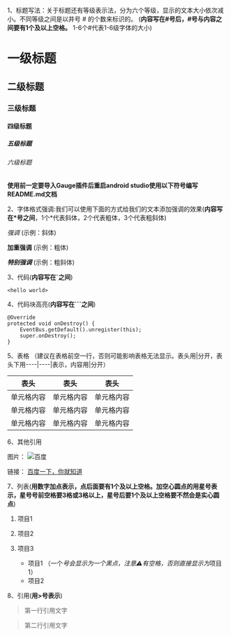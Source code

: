 1、标题写法：关于标题还有等级表示法，分为六个等级，显示的文本大小依次减小。不同等级之间是以井号  #  的个数来标识的。
(**内容写在#号后，#号与内容之间要有1个及以上空格。** 1-6个#代表1-6级字体的大小)
 
#  一级标题
##  二级标题
###  三级标题
####  四级标题
#####  五级标题
######  六级标题
 
**使用前一定要导入Gauge插件后重启android studio使用以下符号编写README.md文档**
 
2、字体格式强调:我们可以使用下面的方式给我们的文本添加强调的效果(**内容写在*号之间**，1个*代表斜体，2个代表粗体，3个代表粗斜体)
 
*强调*  (示例：斜体)
 
**加重强调**  (示例：粗体)
 
***特别强调*** (示例：粗斜体)
 
3、代码(**内容写在`之间**)
 
`<hello world>`
 
4、代码块高亮(**内容写在```之间**)
 
```
@Override
protected void onDestroy() {
    EventBus.getDefault().unregister(this);
    super.onDestroy();
}
```
 
5、表格 （建议在表格前空一行，否则可能影响表格无法显示。表头用|分开，表头下用----|----|表示，内容用|分开）
 
表头|表头 |表头
----|-----|------
单元格内容|单元格内容|单元格内容
单元格内容|单元格内容|单元格内容
单元格内容|单元格内容|单元格内容
 
6、其他引用
 
图片：
![百度](https://www.baidu.com/img/bd_logo1.png)
 
链接：
[百度一下，你就知道](https://www.baidu.com/)
 
7、列表(**用数字加点表示，点后面要有1个及以上空格。加空心圆点的用星号表示，星号号前空格要3格或3格以上，星号后要1个及以上空格要不然会是实心圆点**)
 
1. 项目1
2. 项目2
3. 项目3
 
   * 项目1 （一个*号会显示为一个黑点，注意⚠️有空格，否则直接显示为*项目1）
   * 项目2
 
8、引用(**用>号表示**)
 
> 第一行引用文字
 
> 第二行引用文字
